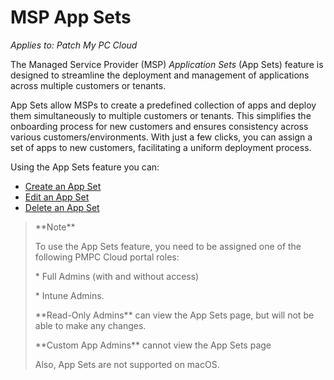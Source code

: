 # MSP App Sets

_Applies to: Patch My PC Cloud_

The Managed Service Provider (MSP) _Application Sets_ (App Sets) feature is designed to streamline the deployment and management of applications across multiple customers or tenants.

App Sets allow MSPs to create a predefined collection of apps and deploy them simultaneously to multiple customers or tenants. This simplifies the onboarding process for new customers and ensures consistency across various customers/environments. With just a few clicks, you can assign a set of apps to new customers, facilitating a uniform deployment process.

Using the App Sets feature you can:

* [Create an App Set](create-an-msp-app-set.md)
* [Edit an App Set](edit-an-msp-app-set.md)
* [Delete an App Set](delete-an-msp-app-set.md)

<blockquote class="wp-block-quote">
<p>**Note**</p>
<p>To use the App Sets feature, you need to be assigned one of the following PMPC Cloud portal roles:</p>
<p>* Full Admins (with and without access)</p>
<p>* Intune Admins.</p>
<p>**Read-Only Admins** can view the App Sets page, but will not be able to make any changes.</p>
<p>**Custom App Admins** cannot view the App Sets page</p>
<p>Also, App Sets are not supported on macOS.</p>
</blockquote>